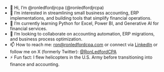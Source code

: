 - 👋 Hi, I’m @ronledfordjrcpa (@ronledfordjrcpa)
- 👀 I’m interested in streamlining small business accounting, ERP implementations, and building tools that simplify financial operations.
- 🌱 I’m currently learning Python for Excel, Power BI, and Generative AI for financial services.
- 💞️ I’m looking to collaborate on accounting automation, ERP migrations, and business process optimization.
- 📫 How to reach me: ron@ronledfordcpa.com or connect via [LinkedIn](https://www.linkedin.com/in/ronledfordcpa/) or follow me on X (formerly Twitter): [@RonLedfordCPA](https://x.com/RonLedfordJrCPA)  
- ⚡ Fun fact: I flew helicopters in the U.S. Army before transitioning into finance and accounting.

<!---
ronledfordjrcpa/ronledfordjrcpa is a ✨ special ✨ repository because its `README.md` (this file) appears on your GitHub profile.
You can click the Preview link to take a look at your changes.
--->
